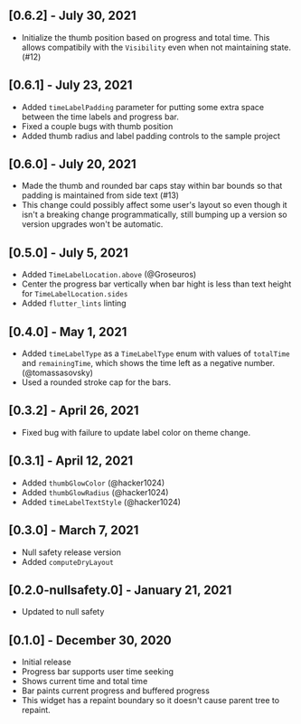 ## [0.6.2] - July 30, 2021

* Initialize the thumb position based on progress and total time. This allows compatibily with the `Visibility` even when not maintaining state. (#12)

## [0.6.1] - July 23, 2021

* Added `timeLabelPadding` parameter for putting some extra space between the time labels and progress bar.
* Fixed a couple bugs with thumb position
* Added thumb radius and label padding controls to the sample project

## [0.6.0] - July 20, 2021

* Made the thumb and rounded bar caps stay within bar bounds so that padding is maintained from side text (#13)
* This change could possibly affect some user's layout so even though it isn't a breaking change programmatically, still bumping up a version so version upgrades won't be automatic.

## [0.5.0] - July 5, 2021

* Added `TimeLabelLocation.above` (@Groseuros)
* Center the progress bar vertically when bar hight is less than text height for `TimeLabelLocation.sides`
* Added `flutter_lints` linting

## [0.4.0] - May 1, 2021

* Added `timeLabelType` as a `TimeLabelType` enum with values of `totalTime` and `remainingTime`, which shows the time left as a negative number. (@tomassasovsky)
* Used a rounded stroke cap for the bars.

## [0.3.2] - April 26, 2021

* Fixed bug with failure to update label color on theme change.

## [0.3.1] - April 12, 2021

* Added `thumbGlowColor` (@hacker1024)
* Added `thumbGlowRadius` (@hacker1024)
* Added `timeLabelTextStyle` (@hacker1024)

## [0.3.0] - March 7, 2021

* Null safety release version
* Added `computeDryLayout`

## [0.2.0-nullsafety.0] - January 21, 2021

* Updated to null safety

## [0.1.0] - December 30, 2020

* Initial release
* Progress bar supports user time seeking
* Shows current time and total time
* Bar paints current progress and buffered progress
* This widget has a repaint boundary so it doesn't cause parent tree to repaint.
